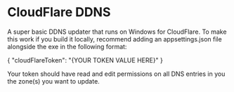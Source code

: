 # CloudFlare DDNS

A super basic DDNS updater that runs on Windows for CloudFlare. To make this work if you build it locally, recommend adding an appsettings.json file alongside the exe in the following format:

{
  "cloudFlareToken": "{YOUR TOKEN VALUE HERE}"
}

Your token should have read and edit permissions on all DNS entries in you the zone(s) you want to update.
